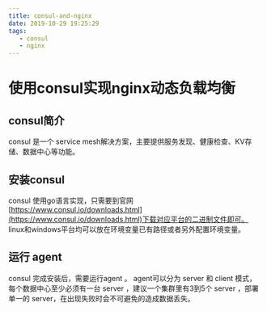 ```yaml
---
title: consul-and-nginx
date: 2019-10-29 19:25:29
tags:
   - consul
   - nginx
---
```


# 使用consul实现nginx动态负载均衡

## consul简介

consul 是一个 service mesh解决方案，主要提供服务发现、健康检查、KV存储、数据中心等功能。

## 安装consul

consul 使用go语言实现，只需要到官网[https://www.consul.io/downloads.html](https://www.consul.io/downloads.html)下载对应平台的二进制文件即可。 linux和windows平台均可以放在环境变量已有路径或者另外配置环境变量。

## 运行 agent

consul 完成安装后，需要运行agent 。 agent可以分为 server 和 client 模式，每个数据中心至少必须有一台 server ，建议一个集群里有3到5个 server ，部署单一的 server，在出现失败时会不可避免的造成数据丢失。

